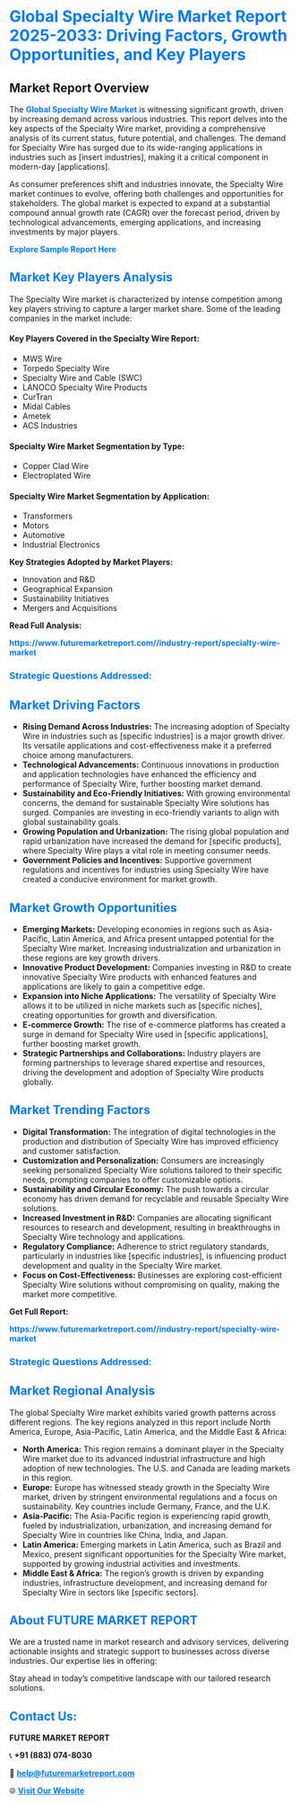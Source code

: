 <h1 style="color: #007BFF;">Global Specialty Wire Market Report 2025-2033: Driving Factors, Growth Opportunities, and Key Players</h1>

<section id="overview">
<h2>Market Report Overview</h2>
<p>The <a href="https://www.futuremarketreport.com//industry-report/specialty-wire-market" style="color: #007BFF; text-decoration: none;"><strong>Global Specialty Wire Market</strong></a> is witnessing significant growth, driven by increasing demand across various industries. This report delves into the key aspects of the Specialty Wire market, providing a comprehensive analysis of its current status, future potential, and challenges. The demand for Specialty Wire has surged due to its wide-ranging applications in industries such as [insert industries], making it a critical component in modern-day [applications].</p>
<p>As consumer preferences shift and industries innovate, the Specialty Wire market continues to evolve, offering both challenges and opportunities for stakeholders. The global market is expected to expand at a substantial compound annual growth rate (CAGR) over the forecast period, driven by technological advancements, emerging applications, and increasing investments by major players.</p>
</section>

<section id="overview">
<p><a href="https://www.futuremarketreport.com//request-sample/reportId=59827" style="color: #007BFF; text-decoration: none;"><strong>Explore Sample Report Here</strong></a></p>
</section>

<section id="key-players">
<h2 style="color: #007BFF;">Market Key Players Analysis</h2>
<p>The Specialty Wire market is characterized by intense competition among key players striving to capture a larger market share. Some of the leading companies in the market include:</p>
<h4>Key Players Covered in the Specialty Wire Report:</h4>
<ul><li>MWS Wire</li><li>Torpedo Specialty Wire</li><li>Specialty Wire and Cable (SWC)</li><li>LANOCO Specialty Wire Products</li><li>CurTran</li><li>Midal Cables</li><li>Ametek</li><li>ACS Industries</li></ul>
<h4>Specialty Wire Market Segmentation by Type:</h4>
<ul><li>Copper Clad Wire</li><li>Electroplated Wire</li></ul>

<h4>Specialty Wire Market Segmentation by Application:</h4>
<ul><li>Transformers</li><li>Motors</li><li>Automotive</li><li>Industrial Electronics</li></ul>
<p><strong>Key Strategies Adopted by Market Players:</strong></p>
<ul>
<li>Innovation and R&D</li>
<li>Geographical Expansion</li>
<li>Sustainability Initiatives</li>
<li>Mergers and Acquisitions</li>
</ul>
</section>

<section>
<p><strong>Read Full Analysis: </strong></p><a href="https://www.futuremarketreport.com//industry-report/specialty-wire-market" style="color: #007BFF; text-decoration: none;"><strong>https://www.futuremarketreport.com//industry-report/specialty-wire-market</strong></a>
<h3 style="color: #007BFF;">Strategic Questions Addressed:</h3>
</section>

<section id="driving-factors">
<h2 style="color: #007BFF;">Market Driving Factors</h2>
<ul>
<li><strong>Rising Demand Across Industries:</strong> The increasing adoption of Specialty Wire in industries such as [specific industries] is a major growth driver. Its versatile applications and cost-effectiveness make it a preferred choice among manufacturers.</li>
<li><strong>Technological Advancements:</strong> Continuous innovations in production and application technologies have enhanced the efficiency and performance of Specialty Wire, further boosting market demand.</li>
<li><strong>Sustainability and Eco-Friendly Initiatives:</strong> With growing environmental concerns, the demand for sustainable Specialty Wire solutions has surged. Companies are investing in eco-friendly variants to align with global sustainability goals.</li>
<li><strong>Growing Population and Urbanization:</strong> The rising global population and rapid urbanization have increased the demand for [specific products], where Specialty Wire plays a vital role in meeting consumer needs.</li>
<li><strong>Government Policies and Incentives:</strong> Supportive government regulations and incentives for industries using Specialty Wire have created a conducive environment for market growth.</li>
</ul>
</section>

<section id="growth-opportunities">
<h2 style="color: #007BFF;">Market Growth Opportunities</h2>
<ul>
<li><strong>Emerging Markets:</strong> Developing economies in regions such as Asia-Pacific, Latin America, and Africa present untapped potential for the Specialty Wire market. Increasing industrialization and urbanization in these regions are key growth drivers.</li>
<li><strong>Innovative Product Development:</strong> Companies investing in R&D to create innovative Specialty Wire products with enhanced features and applications are likely to gain a competitive edge.</li>
<li><strong>Expansion into Niche Applications:</strong> The versatility of Specialty Wire allows it to be utilized in niche markets such as [specific niches], creating opportunities for growth and diversification.</li>
<li><strong>E-commerce Growth:</strong> The rise of e-commerce platforms has created a surge in demand for Specialty Wire used in [specific applications], further boosting market growth.</li>
<li><strong>Strategic Partnerships and Collaborations:</strong> Industry players are forming partnerships to leverage shared expertise and resources, driving the development and adoption of Specialty Wire products globally.</li>
</ul>
</section>

<section id="trending-factors">
<h2 style="color: #007BFF;">Market Trending Factors</h2>
<ul>
<li><strong>Digital Transformation:</strong> The integration of digital technologies in the production and distribution of Specialty Wire has improved efficiency and customer satisfaction.</li>
<li><strong>Customization and Personalization:</strong> Consumers are increasingly seeking personalized Specialty Wire solutions tailored to their specific needs, prompting companies to offer customizable options.</li>
<li><strong>Sustainability and Circular Economy:</strong> The push towards a circular economy has driven demand for recyclable and reusable Specialty Wire solutions.</li>
<li><strong>Increased Investment in R&D:</strong> Companies are allocating significant resources to research and development, resulting in breakthroughs in Specialty Wire technology and applications.</li>
<li><strong>Regulatory Compliance:</strong> Adherence to strict regulatory standards, particularly in industries like [specific industries], is influencing product development and quality in the Specialty Wire market.</li>
<li><strong>Focus on Cost-Effectiveness:</strong> Businesses are exploring cost-efficient Specialty Wire solutions without compromising on quality, making the market more competitive.</li>
</ul>
</section>

<section>
<p><strong>Get Full Report: </strong></p><a href="https://www.futuremarketreport.com//industry-report/specialty-wire-market" style="color: #007BFF; text-decoration: none;"><strong>https://www.futuremarketreport.com//industry-report/specialty-wire-market</strong></a>
<h3 style="color: #007BFF;">Strategic Questions Addressed:</h3>
</section>


<section id="regional-analysis">
<h2 style="color: #007BFF;">Market Regional Analysis</h2>
<p>The global Specialty Wire market exhibits varied growth patterns across different regions. The key regions analyzed in this report include North America, Europe, Asia-Pacific, Latin America, and the Middle East & Africa:</p>
<ul>
<li><strong>North America:</strong> This region remains a dominant player in the Specialty Wire market due to its advanced industrial infrastructure and high adoption of new technologies. The U.S. and Canada are leading markets in this region.</li>
<li><strong>Europe:</strong> Europe has witnessed steady growth in the Specialty Wire market, driven by stringent environmental regulations and a focus on sustainability. Key countries include Germany, France, and the U.K.</li>
<li><strong>Asia-Pacific:</strong> The Asia-Pacific region is experiencing rapid growth, fueled by industrialization, urbanization, and increasing demand for Specialty Wire in countries like China, India, and Japan.</li>
<li><strong>Latin America:</strong> Emerging markets in Latin America, such as Brazil and Mexico, present significant opportunities for the Specialty Wire market, supported by growing industrial activities and investments.</li>
<li><strong>Middle East & Africa:</strong> The region’s growth is driven by expanding industries, infrastructure development, and increasing demand for Specialty Wire in sectors like [specific sectors].</li>
</ul>
</section>

<footer>
<h2 style="color: #007BFF;">About FUTURE MARKET REPORT</h2>
<p>We are a trusted name in market research and advisory services, delivering actionable insights and strategic support to businesses across diverse industries. Our expertise lies in offering:</p>

<p>Stay ahead in today’s competitive landscape with our tailored research solutions.</p>

<h2 style="color: #007BFF;">Contact Us:</h2>
<p><strong>FUTURE MARKET REPORT</strong></p>
<p>📞 <strong>+91 (883) 074-8030</strong></p>
<p>📧 <strong><a href="mailto:help@futuremarketreport.com" style="color: #007BFF;">help@futuremarketreport.com</a></strong></p>
<p>🌐 <strong><a href="https://www.futuremarketreport.com/" style="color: #007BFF;">Visit Our Website</a></strong></p>
</footer>